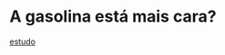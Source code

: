 # A gasolina está mais cara?

[estudo](https://investnews.com.br/economia/em-20-anos-quantidade-de-gasolina-que-salario-minimo-pode-comprar-aumenta-57/amp/?fbclid=IwAR23w33pjOFH_3mDumiSrBPBIK-Rypb3Z2LyEG2JYBKnY8fMhN6TBpyhk3s)

